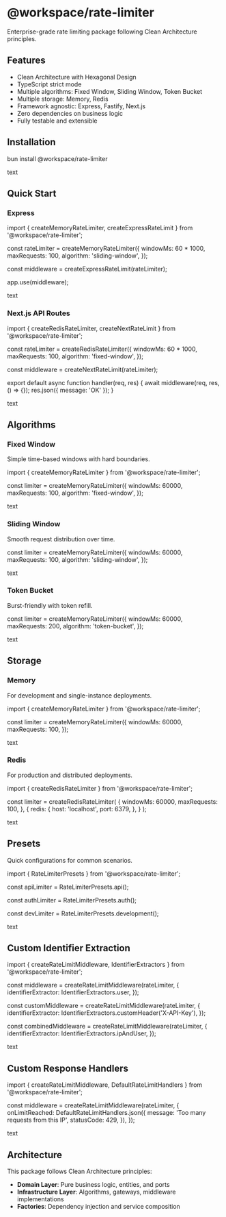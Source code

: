 # @workspace/rate-limiter

Enterprise-grade rate limiting package following Clean Architecture principles.

## Features

- Clean Architecture with Hexagonal Design
- TypeScript strict mode
- Multiple algorithms: Fixed Window, Sliding Window, Token Bucket
- Multiple storage: Memory, Redis
- Framework agnostic: Express, Fastify, Next.js
- Zero dependencies on business logic
- Fully testable and extensible

## Installation

bun install @workspace/rate-limiter

text

## Quick Start

### Express

import { createMemoryRateLimiter, createExpressRateLimit } from '@workspace/rate-limiter';

const rateLimiter = createMemoryRateLimiter({ windowMs: 60 \* 1000, maxRequests: 100, algorithm:
'sliding-window', });

const middleware = createExpressRateLimit(rateLimiter);

app.use(middleware);

text

### Next.js API Routes

import { createRedisRateLimiter, createNextRateLimit } from '@workspace/rate-limiter';

const rateLimiter = createRedisRateLimiter({ windowMs: 60 \* 1000, maxRequests: 100, algorithm:
'fixed-window', });

const middleware = createNextRateLimit(rateLimiter);

export default async function handler(req, res) { await middleware(req, res, () => {}); res.json({
message: 'OK' }); }

text

## Algorithms

### Fixed Window

Simple time-based windows with hard boundaries.

import { createMemoryRateLimiter } from '@workspace/rate-limiter';

const limiter = createMemoryRateLimiter({ windowMs: 60000, maxRequests: 100, algorithm:
'fixed-window', });

text

### Sliding Window

Smooth request distribution over time.

const limiter = createMemoryRateLimiter({ windowMs: 60000, maxRequests: 100, algorithm:
'sliding-window', });

text

### Token Bucket

Burst-friendly with token refill.

const limiter = createMemoryRateLimiter({ windowMs: 60000, maxRequests: 200, algorithm:
'token-bucket', });

text

## Storage

### Memory

For development and single-instance deployments.

import { createMemoryRateLimiter } from '@workspace/rate-limiter';

const limiter = createMemoryRateLimiter({ windowMs: 60000, maxRequests: 100, });

text

### Redis

For production and distributed deployments.

import { createRedisRateLimiter } from '@workspace/rate-limiter';

const limiter = createRedisRateLimiter( { windowMs: 60000, maxRequests: 100, }, { redis: { host:
'localhost', port: 6379, }, } );

text

## Presets

Quick configurations for common scenarios.

import { RateLimiterPresets } from '@workspace/rate-limiter';

const apiLimiter = RateLimiterPresets.api();

const authLimiter = RateLimiterPresets.auth();

const devLimiter = RateLimiterPresets.development();

text

## Custom Identifier Extraction

import { createRateLimitMiddleware, IdentifierExtractors } from '@workspace/rate-limiter';

const middleware = createRateLimitMiddleware(rateLimiter, { identifierExtractor:
IdentifierExtractors.user, });

const customMiddleware = createRateLimitMiddleware(rateLimiter, { identifierExtractor:
IdentifierExtractors.customHeader('X-API-Key'), });

const combinedMiddleware = createRateLimitMiddleware(rateLimiter, { identifierExtractor:
IdentifierExtractors.ipAndUser, });

text

## Custom Response Handlers

import { createRateLimitMiddleware, DefaultRateLimitHandlers } from '@workspace/rate-limiter';

const middleware = createRateLimitMiddleware(rateLimiter, { onLimitReached:
DefaultRateLimitHandlers.json({ message: 'Too many requests from this IP', statusCode: 429, }), });

text

## Architecture

This package follows Clean Architecture principles:

- **Domain Layer**: Pure business logic, entities, and ports
- **Infrastructure Layer**: Algorithms, gateways, middleware implementations
- **Factories**: Dependency injection and service composition
